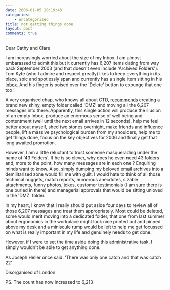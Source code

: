 ```yaml
---
date: 2006-01-05 20:19:43
categories:
    - uncategorised
title: not getting things done
layout: post
comments: true
---
```

Dear Cathy and Clare

I am increasingly worried about the size of my Inbox. I am almost
embarassed to admit this but it currently has 6,207 items dating from
way back September 2003 (and that doesn't even include 'Archived
Folders'). Tom Kyte (who I admire and respect greatly) likes to keep
everything in its place, spic and spotlessly span and currently has a
single item sitting in his
[Inbox](http://tkyte.blogspot.com/2006/01/nirvana-is.html). And his
finger is poised over the 'Delete' button to expunge that one too !

A very organised chap, who knows all about GTD,
[recommends](http://www.43folders.com/2006/01/04/email-dmz/) creating a
brand new shiny, empty folder called 'DMZ' and moving all the 6,207
messages into there. Apparently, this single action will produce the
illusion of an empty Inbox, produce an enormous sense of well being and
contentment (well until the next email arrives in 12 seconds), help me
feel better about myself, shed two stones overnight, make friends and
influence people, lift a massive psychological burden from my shoulders,
help me to get things done, focus on the key objectives for 2006 and
finally get that long awaited promotion.

However, I am a little reluctant to trust someone masquerading under the
name of '43 Folders'. If he is so clever, why does he even need 43
folders and, more to the point, how many messages are in each one ?
Enquiring minds want to know. Also, simply dumping my beloved email
archives into a demilitarised zone would fill me with guilt. I would
hate to think of all those technical nuggets, match reports, humorous
anecdotes, sizable attachments, funny photos, jokes, customer
testimonials (I am sure there is one buried in there) and managerial
approvals that would be sitting unloved in the 'DMZ' folder.

In my heart, I know that I really should put aside four days to review
all of those 6,207 messages and treat them appropriately. Most could be
deleted, some would merit moving into a dedicated folder, that one from
last summer about ergonomics in the workplace might look nice printed
out and pinned above my desk and a miniscule rump would be left to help
me get focussed on what is really important in my life and genuinely
needs to get done.

However, if I were to set the time aside doing this administrative task,
I simply wouldn't be able to get anything done.

As Joseph Heller once said: 'There was only one catch and that was catch
22'

Disorganised of London

PS. The count has now increased to 6,213
